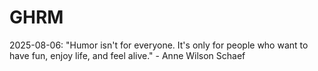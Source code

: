 # GHRM

2025-08-06: "Humor isn't for everyone. It's only for people who want to have fun, enjoy life, and feel alive." - Anne Wilson Schaef